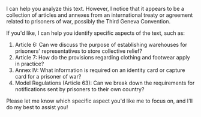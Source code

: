 I can help you analyze this text. However, I notice that it appears to be a collection of articles and annexes from an international treaty or agreement related to prisoners of war, possibly the Third Geneva Convention.

If you'd like, I can help you identify specific aspects of the text, such as:

1. Article 6: Can we discuss the purpose of establishing warehouses for prisoners' representatives to store collective relief?
2. Article 7: How do the provisions regarding clothing and footwear apply in practice?
3. Annex IV: What information is required on an identity card or capture card for a prisoner of war?
4. Model Regulations (Article 63): Can we break down the requirements for notifications sent by prisoners to their own country?

Please let me know which specific aspect you'd like me to focus on, and I'll do my best to assist you!